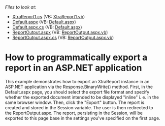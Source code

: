 <!-- default file list -->
*Files to look at*:

* [XtraReport1.cs](./CS/WebSite/App_Code/XtraReport1.cs) (VB: [XtraReport1.vb](./VB/WebSite/App_Code/XtraReport1.vb))
* [Default.aspx](./CS/WebSite/Default.aspx) (VB: [Default.aspx](./VB/WebSite/Default.aspx))
* [Default.aspx.cs](./CS/WebSite/Default.aspx.cs) (VB: [Default.aspx](./VB/WebSite/Default.aspx))
* [ReportOutput.aspx](./CS/WebSite/ReportOutput.aspx) (VB: [ReportOutput.aspx.vb](./VB/WebSite/ReportOutput.aspx.vb))
* [ReportOutput.aspx.cs](./CS/WebSite/ReportOutput.aspx.cs) (VB: [ReportOutput.aspx.vb](./VB/WebSite/ReportOutput.aspx.vb))
<!-- default file list end -->
# How to programmatically export a report in an ASP.NET application


<p>This example demonstrates how to export an XtraReport instance in an ASP.NET application via the Response.BinaryWrite() method. First, in the Default.aspx page, you should select the export file format and specify whether the exported document intended to be displayed "inline" i. e. in the same browser window. Then, click the "Export" button. The report is created and stored in the Session variable. The user is then redirected to the ReportOutput.aspx. The report, persisting in the Session, will be exported to this page base in the settings you've specified on the first page.</p>

<br/>


